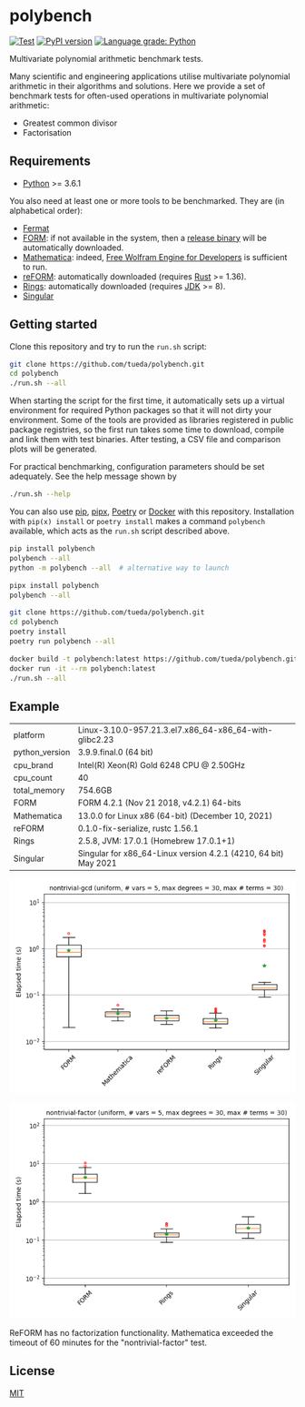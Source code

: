 polybench
=========

[![Test](https://github.com/tueda/polybench/workflows/Test/badge.svg?branch=master)](https://github.com/tueda/polybench/actions?query=branch:master)
[![PyPI version](https://badge.fury.io/py/polybench.svg)](https://pypi.org/project/polybench/)
[![Language grade: Python](https://img.shields.io/lgtm/grade/python/g/tueda/polybench.svg?logo=lgtm&logoWidth=18)](https://lgtm.com/projects/g/tueda/polybench/context:python)

Multivariate polynomial arithmetic benchmark tests.

Many scientific and engineering applications utilise multivariate polynomial
arithmetic in their algorithms and solutions. Here we provide a set of
benchmark tests for often-used operations in multivariate polynomial
arithmetic:

- Greatest common divisor
- Factorisation


Requirements
------------

- [Python](https://www.python.org/) >= 3.6.1

You also need at least one or more tools to be benchmarked.
They are (in alphabetical order):

- [Fermat](https://home.bway.net/lewis/)
- [FORM](https://www.nikhef.nl/~form/):
  if not available in the system, then
  a [release binary](https://github.com/vermaseren/form/releases)
  will be automatically downloaded.
- [Mathematica](https://www.wolfram.com/mathematica/):
  indeed, [Free Wolfram Engine for Developers](https://www.wolfram.com/engine/) is sufficient to run.
- [reFORM](https://reform.readthedocs.io/en/latest/):
  automatically downloaded
  (requires [Rust](https://www.rust-lang.org/) >= 1.36).
- [Rings](https://ringsalgebra.io/):
  automatically downloaded
  (requires [JDK](https://www.oracle.com/technetwork/java/) >= 8).
- [Singular](https://www.singular.uni-kl.de/)


Getting started
---------------

Clone this repository and try to run the `run.sh` script:

```sh
git clone https://github.com/tueda/polybench.git
cd polybench
./run.sh --all
```

When starting the script for the first time, it automatically sets up
a virtual environment for required Python packages so that it will not dirty
your environment. Some of the tools are provided as libraries registered in
public package registries, so the first run takes some time to download,
compile and link them with test binaries. After testing, a CSV file and
comparison plots will be generated.

For practical benchmarking, configuration parameters should be set
adequately. See the help message shown by

```sh
./run.sh --help
```

You can also use [pip](https://pip.pypa.io/en/stable/),
[pipx](https://pipxproject.github.io/pipx/),
[Poetry](https://python-poetry.org/)
or [Docker](https://www.docker.com/) with this repository.
Installation with `pip(x) install` or `poetry install` makes a command
`polybench` available, which acts as the `run.sh` script described above.
```sh
pip install polybench
polybench --all
python -m polybench --all  # alternative way to launch
```
```sh
pipx install polybench
polybench --all
```
```sh
git clone https://github.com/tueda/polybench.git
cd polybench
poetry install
poetry run polybench --all
```
```sh
docker build -t polybench:latest https://github.com/tueda/polybench.git
docker run -it --rm polybench:latest
./run.sh --all
```


Example
-------

|                |                                                                 |
|----------------|-----------------------------------------------------------------|
| platform       | Linux-3.10.0-957.21.3.el7.x86_64-x86_64-with-glibc2.23          |
| python_version | 3.9.9.final.0 (64 bit)                                          |
| cpu_brand      | Intel(R) Xeon(R) Gold 6248 CPU @ 2.50GHz                        |
| cpu_count      | 40                                                              |
| total_memory   | 754.6GB                                                         |
| FORM           | FORM 4.2.1 (Nov 21 2018, v4.2.1) 64-bits                        |
| Mathematica    | 13.0.0 for Linux x86 (64-bit) (December 10, 2021)               |
| reFORM         | 0.1.0-fix-serialize, rustc 1.56.1                               |
| Rings          | 2.5.8, JVM: 17.0.1 (Homebrew 17.0.1+1)                          |
| Singular       | Singular for x86_64-Linux version 4.2.1 (4210, 64 bit) May 2021 |

![nontrivial-gcd](https://github.com/tueda/polybench-result/raw/b31989da7eef19faf127bac177ad8d89a7e51e2c/0.2.0/0002.figures/summary.png)

![nontrivial-gcd](https://github.com/tueda/polybench-result/raw/b31989da7eef19faf127bac177ad8d89a7e51e2c/0.2.0/0004.figures/summary.png)

ReFORM has no factorization functionality.
Mathematica exceeded the timeout of 60 minutes for the "nontrivial-factor" test.


License
-------

[MIT](https://github.com/tueda/polybench/blob/master/LICENSE)
